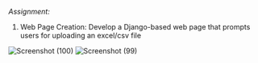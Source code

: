 *Assignment:*
1) Web Page Creation: Develop a Django-based web page that prompts users for uploading an excel/csv file




![Screenshot (100)](https://github.com/user-attachments/assets/7c0a1d8e-37f5-4d40-8a3a-80af79032737)
![Screenshot (99)](https://github.com/user-attachments/assets/abc9b03d-1c78-4946-a7b1-4f5622b212b4)
